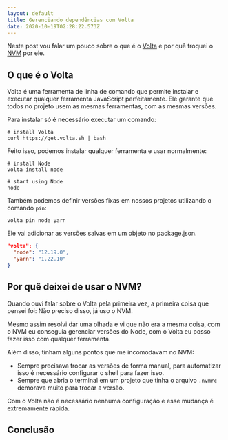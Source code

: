 ```yaml
---
layout: default
title: Gerenciando dependências com Volta
date: 2020-10-19T02:28:22.573Z
---
```

Neste post vou falar um pouco sobre o que é o [Volta](https://volta.sh/) e por quê troquei o [NVM](http://nvm.sh/) por ele.

## O que é o Volta

Volta é uma ferramenta de linha de comando que permite instalar e executar qualquer ferramenta JavaScript perfeitamente. Ele garante que todos no projeto usem as mesmas ferramentas, com as mesmas versões.

Para instalar só é necessário executar um comando:

```shell
# install Volta
curl https://get.volta.sh | bash
```

Feito isso, podemos instalar qualquer ferramenta e usar normalmente:

```shell
# install Node
volta install node

# start using Node
node
```

Também podemos definir versões fixas em nossos projetos utilizando o comando `pin`:

```shell
volta pin node yarn
```

Ele vai adicionar as versões salvas em um objeto no package.json.

```json
"volta": {
  "node": "12.19.0",
  "yarn": "1.22.10"
}
```

## Por quê deixei de usar o NVM?

Quando ouvi falar sobre o Volta pela primeira vez, a primeira coisa que pensei foi: Não preciso disso, já uso o NVM.

Mesmo assim resolvi dar uma olhada e vi que não era a mesma coisa, com o NVM eu conseguia gerenciar versões do Node, com o Volta eu posso fazer isso com qualquer ferramenta.

Além disso, tinham alguns pontos que me incomodavam no NVM:

* Sempre precisava trocar as versões de forma manual, para automatizar isso é necessário configurar o shell para fazer isso.
* Sempre que abria o terminal em um projeto que tinha o arquivo `.nvmrc` demorava muito para trocar a versão.

Com o Volta não é necessário nenhuma configuração e esse mudança é extremamente rápida.

## Conclusão